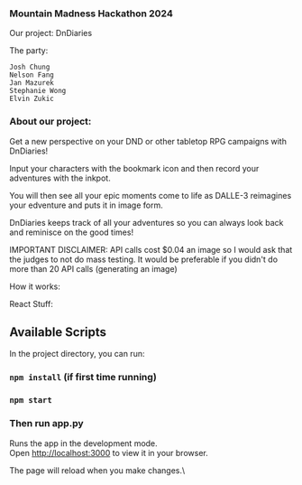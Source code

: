 ### Mountain Madness Hackathon 2024

Our project: DnDiaries

The party:

    Josh Chung
    Nelson Fang
    Jan Mazurek
    Stephanie Wong
    Elvin Zukic


### About our project:
Get a new perspective on your DND or other tabletop RPG campaigns with DnDiaries!

Input your characters with the bookmark icon and then record your adventures with the inkpot.

You will then see all your epic moments come to life as DALLE-3 reimagines your edventure and puts it in image form.

DnDiaries keeps track of all your adventures so you can always look back and reminisce on the good times!

IMPORTANT DISCLAIMER: API calls cost $0.04 an image so I would ask that the judges to not do mass testing. It would be preferable if you didn't do more than 20 API calls (generating an image)
 

How it works:

React Stuff:

## Available Scripts

In the project directory, you can run:

### `npm install` (if first time running)

### `npm start`

### Then run app.py

Runs the app in the development mode.\
Open [http://localhost:3000](http://localhost:3000) to view it in your browser.

The page will reload when you make changes.\


